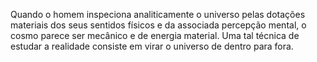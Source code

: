 ﻿Quando o homem inspeciona analiticamente o universo pelas dotações materiais dos seus sentidos físicos e da associada percepção mental, o cosmo parece ser mecânico e de energia material. Uma tal técnica de estudar a realidade consiste em virar o universo de dentro para fora.